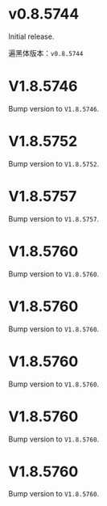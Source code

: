 # v0.8.5744
Initial release.

遍黑体版本：`v0.8.5744`

# V1.8.5746
Bump version to `V1.8.5746`.

# V1.8.5752
Bump version to `V1.8.5752`.

# V1.8.5757
Bump version to `V1.8.5757`.

# V1.8.5760
Bump version to `V1.8.5760`.

# V1.8.5760
Bump version to `V1.8.5760`.

# V1.8.5760
Bump version to `V1.8.5760`.

# V1.8.5760
Bump version to `V1.8.5760`.

# V1.8.5760
Bump version to `V1.8.5760`.
